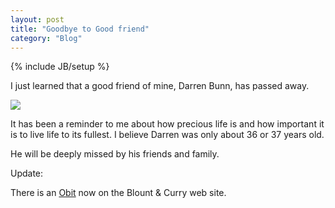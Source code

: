 ```yaml
---
layout: post
title: "Goodbye to Good friend"
category: "Blog"
---
```

{% include JB/setup %}

I just learned that a good friend of mine, Darren Bunn, has passed away.

![](http://www.fekke.com/blog/images/DarrenBunn.jpg)

It has been a reminder to me about how precious life is and how important it is to live life to its fullest. I believe Darren was only about 36 or 37 years old. 

He will be deeply missed by his friends and family.

Update:

There is an [Obit](http://bcmacdill.createatribute.com/registryMain.php?i_memorialid=1204897240) now on the Blount & Curry web site.